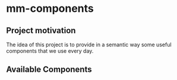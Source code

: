 # mm-components

## Project motivation

The idea of this project is to provide in a semantic way some useful components that we use every day.

## Available Components
